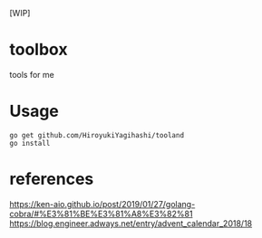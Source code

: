 [WIP]
# toolbox
tools for me

# Usage
```
go get github.com/HiroyukiYagihashi/tooland
go install
```

# references
https://ken-aio.github.io/post/2019/01/27/golang-cobra/#%E3%81%BE%E3%81%A8%E3%82%81
https://blog.engineer.adways.net/entry/advent_calendar_2018/18
